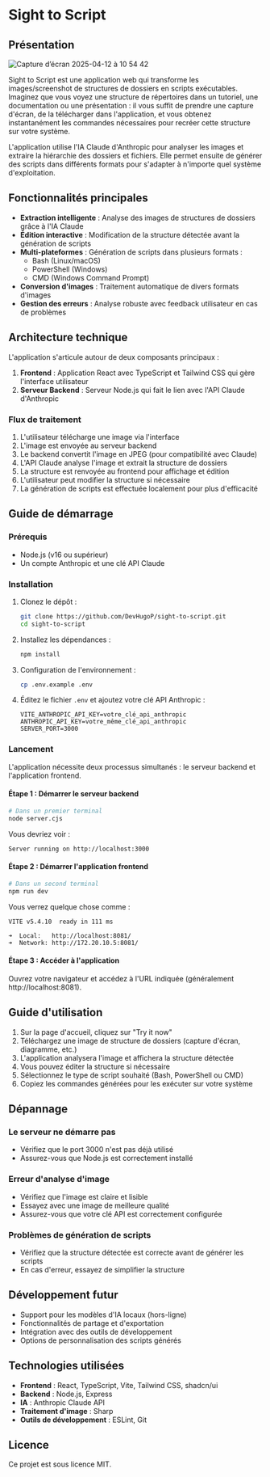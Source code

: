 # Sight to Script

## Présentation

![Capture d’écran 2025-04-12 à 10 54 42](https://github.com/user-attachments/assets/dcbe68ab-0817-4554-8d15-b14d6dc9efaa)



Sight to Script est une application web qui transforme les images/screenshot de structures de dossiers en scripts exécutables. Imaginez que vous voyez une structure de répertoires dans un tutoriel, une documentation ou une présentation : il vous suffit de prendre une capture d'écran, de la télécharger dans l'application, et vous obtenez instantanément les commandes nécessaires pour recréer cette structure sur votre système.

L'application utilise l'IA Claude d'Anthropic pour analyser les images et extraire la hiérarchie des dossiers et fichiers. Elle permet ensuite de générer des scripts dans différents formats pour s'adapter à n'importe quel système d'exploitation.

## Fonctionnalités principales

- **Extraction intelligente** : Analyse des images de structures de dossiers grâce à l'IA Claude
- **Édition interactive** : Modification de la structure détectée avant la génération de scripts
- **Multi-plateformes** : Génération de scripts dans plusieurs formats :
  - Bash (Linux/macOS)
  - PowerShell (Windows)
  - CMD (Windows Command Prompt)
- **Conversion d'images** : Traitement automatique de divers formats d'images
- **Gestion des erreurs** : Analyse robuste avec feedback utilisateur en cas de problèmes

## Architecture technique

L'application s'articule autour de deux composants principaux :

1. **Frontend** : Application React avec TypeScript et Tailwind CSS qui gère l'interface utilisateur
2. **Serveur Backend** : Serveur Node.js qui fait le lien avec l'API Claude d'Anthropic

### Flux de traitement

1. L'utilisateur télécharge une image via l'interface
2. L'image est envoyée au serveur backend
3. Le backend convertit l'image en JPEG (pour compatibilité avec Claude)
4. L'API Claude analyse l'image et extrait la structure de dossiers
5. La structure est renvoyée au frontend pour affichage et édition
6. L'utilisateur peut modifier la structure si nécessaire
7. La génération de scripts est effectuée localement pour plus d'efficacité

## Guide de démarrage

### Prérequis

- Node.js (v16 ou supérieur)
- Un compte Anthropic et une clé API Claude

### Installation

1. Clonez le dépôt :
   ```bash
   git clone https://github.com/DevHugoP/sight-to-script.git
   cd sight-to-script
   ```

2. Installez les dépendances :
   ```bash
   npm install
   ```

3. Configuration de l'environnement :
   ```bash
   cp .env.example .env
   ```
   
4. Éditez le fichier `.env` et ajoutez votre clé API Anthropic :
   ```
   VITE_ANTHROPIC_API_KEY=votre_clé_api_anthropic
   ANTHROPIC_API_KEY=votre_même_clé_api_anthropic
   SERVER_PORT=3000
   ```

### Lancement

L'application nécessite deux processus simultanés : le serveur backend et l'application frontend.

#### Étape 1 : Démarrer le serveur backend

```bash
# Dans un premier terminal
node server.cjs
```

Vous devriez voir :
```
Server running on http://localhost:3000
```

#### Étape 2 : Démarrer l'application frontend

```bash
# Dans un second terminal
npm run dev
```

Vous verrez quelque chose comme :
```
VITE v5.4.10  ready in 111 ms

➜  Local:   http://localhost:8081/
➜  Network: http://172.20.10.5:8081/
```

#### Étape 3 : Accéder à l'application

Ouvrez votre navigateur et accédez à l'URL indiquée (généralement http://localhost:8081).

## Guide d'utilisation

1. Sur la page d'accueil, cliquez sur "Try it now"
2. Téléchargez une image de structure de dossiers (capture d'écran, diagramme, etc.)
3. L'application analysera l'image et affichera la structure détectée
4. Vous pouvez éditer la structure si nécessaire
5. Sélectionnez le type de script souhaité (Bash, PowerShell ou CMD)
6. Copiez les commandes générées pour les exécuter sur votre système

## Dépannage

### Le serveur ne démarre pas
- Vérifiez que le port 3000 n'est pas déjà utilisé
- Assurez-vous que Node.js est correctement installé

### Erreur d'analyse d'image
- Vérifiez que l'image est claire et lisible
- Essayez avec une image de meilleure qualité
- Assurez-vous que votre clé API est correctement configurée

### Problèmes de génération de scripts
- Vérifiez que la structure détectée est correcte avant de générer les scripts
- En cas d'erreur, essayez de simplifier la structure

## Développement futur

- Support pour les modèles d'IA locaux (hors-ligne)
- Fonctionnalités de partage et d'exportation
- Intégration avec des outils de développement
- Options de personnalisation des scripts générés

## Technologies utilisées

- **Frontend** : React, TypeScript, Vite, Tailwind CSS, shadcn/ui
- **Backend** : Node.js, Express
- **IA** : Anthropic Claude API
- **Traitement d'image** : Sharp
- **Outils de développement** : ESLint, Git

## Licence

Ce projet est sous licence MIT.
